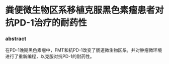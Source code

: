 # 粪便微生物区系移植克服黑色素瘤患者对抗PD-1治疗的耐药性

### abstract

在PD-1晚期黑色素瘤中，FMT和抗PD-1改变了肠道微生物区系，并对肿瘤微环境进行了重新编程，以克服对抗PD-1的耐药性。

